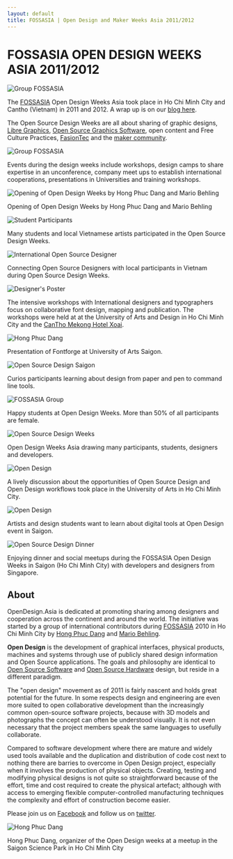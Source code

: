 ```yaml
---
layout: default
title: FOSSASIA | Open Design and Maker Weeks Asia 2011/2012
---
```


# FOSSASIA OPEN DESIGN WEEKS ASIA 2011/2012

![Group FOSSASIA](images/fossasia_group1.jpg "Group FOSSASIA")

The [FOSSASIA](http://fossasia.org/) Open Design Weeks Asia took place in Ho Chi Minh City and Cantho (Vietnam) in 2011 and 2012. A wrap up is on our [blog here](http://blog.fossasia.org/opendesignasia-weeks/).

The Open Source Design Weeks are all about sharing of graphic designs, [Libre Graphics](http://libregraphics.net/), [Open Source Graphics Software](https://libregraphicsmeeting.org), open content and Free Culture Practices, [FasionTec](http://fashiontec.org/) and the [maker community](http://meshcon.net/).

![Group FOSSASIA](images/fossasia_group2.jpg "Group FOSSASIA")

Events during the design weeks include workshops, design camps to share expertise in an unconference, company meet ups to establish international cooperations, presentations in Universities and training workshops.

![Opening of Open Design Weeks by Hong Phuc Dang and Mario Behling](images/OpenDesignWeeks.jpg "Opening of Open Design Weeks by Hong Phuc Dang and Mario Behling")

Opening of Open Design Weeks by Hong Phuc Dang and Mario Behling

![Student Participants](images/opendesigngathering1.jpg "Student Participants")

Many students and local Vietnamese artists participated in the Open Source Design Weeks.

![International Open Source Designer](images/opendesignevent2.jpg "Open Source Designers")

Connecting Open Source Designers with local participants in Vietnam during Open Source Design Weeks.

![Designer's Poster](images/designers_poster.jpg "Designer's Poster")

The intensive workshops with International designers and typographers focus on collaborative font design, mapping and publication. The workshops were held at at the University of Arts and Design in Ho Chi Minh City and the [CanTho Mekong Hotel Xoai](http://hotelxoai.com).

![Hong Phuc Dang](images/hong_phuc.jpg "Hong Phuc Dang")

Presentation of Fontforge at University of Arts Saigon.

![Open Source Design Saigon](images/OpenDesignWeeksAsiaSaigon.jpg "Open Source Design Participants")

Curios participants learning about design from paper and pen to command line tools.

![FOSSASIA Group](images/fossasia_group3.jpg "FOSSASIA Group")

Happy students at Open Design Weeks. More than 50% of all participants are female.

![Open Source Design Weeks](images/OpenSourceDesignWeeks.jpg "Open Source Design Weeks")

Open Design Weeks Asia drawing many participants, students, designers and developers.

![Open Design](images/OpenSourceDesign-QA.jpg "Open Design Questions and Answers")

A lively discussion about the opportunities of Open Source Design and Open Design workflows took place in the University of Arts in Ho Chi Minh City.

![Open Design](images/OpenSourceDesignParticipants.jpg "Open Design Questions and Answers")

Artists and design students want to learn about digital tools at Open Design event in Saigon.

![Open Source Design Dinner](images/dinner.jpg "Open Source Design Dinner")

Enjoying dinner and social meetups during the FOSSASIA Open Design Weeks in Saigon (Ho Chi Minh City) with developers and designers from Singapore.

## About

OpenDesign.Asia is dedicated at promoting sharing among designers and cooperation across the continent and around the world. The initiative was started by a group of international contributors during [FOSSASIA](http://fossasia.org) 2010 in Ho Chi Minh City by [Hong Phuc Dang](https://twitter.com/hpdang) and [Mario Behling](http://mariobehling.de). 

**Open Design** is the development of graphical interfaces, physical products, machines and systems through use of publicly shared design information and Open Source applications. The goals and philosophy are identical to [Open Source Software](http://en.wikipedia.org/wiki/Open_source) and [Open Source Hardware](http://en.wikipedia.org/wiki/Open_source_hardware) design, but reside in a different paradigm.

The "open design" movement as of 2011 is fairly nascent and holds great potential for the future. In some respects design and engineering are even more suited to open collaborative development than the increasingly common open-source software projects, because with 3D models and photographs the concept can often be understood visually. It is not even necessary that the project members speak the same languages to usefully collaborate. 

Compared to software development where there are mature and widely used tools available and the duplication and distribution of code cost next to nothing there are barries to overcome in Open Design project, especially when it involves the production of physical objects. Creating, testing and modifying physical designs is not quite so straightforward because of the effort, time and cost required to create the physical artefact; although with access to emerging flexible computer-controlled manufacturing techniques the complexity and effort of construction become easier.

Please join us on [Facebook](https://facebook.com/OpenDesignAsia) and follow us on [twitter](https://twitter.com/opdasia).

![Hong Phuc Dang](images/hong_profile.jpg "Hong Phuc Dang")

Hong Phuc Dang, organizer of the Open Design weeks at a meetup in the Saigon Science Park in Ho Chi Minh City
